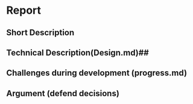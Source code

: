 # Report #


## Short Description ##

## Technical Description(Design.md)##

## Challenges during development (progress.md) ##

## Argument (defend decisions) ##

